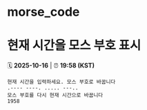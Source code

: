 # morse_code
# 현재 시간을 모스 부호 표시
<!-- MORSE_TIME_START -->
🗓️ **2025-10-16** | ⏰ **19:58 (KST)**

```
현재 시간을 입력하세요. 모스 부호로 바꿉니다
.---- ----. ..... ---..
모스 부호를 다시 현재 시간으로 바꿉니다
1958
```
<!-- MORSE_TIME_END -->
